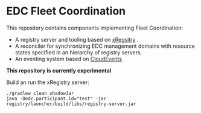 # EDC Fleet Coordination 

This repository contains components implementing Fleet Coordination:

- A registry server and tooling based on [xRegsitry](https://xregistry.io/)                                                .
- A reconciler for synchronizing EDC management domains with resource states specified in an hierarchy of registry servers. 
- An eventing system based on [CloudEvents](https://cloudevents.io/)

**This repository is currently experimental**
  
Build an run the xRegistry server:

```
./gradlew clean shadowJar
java -Dedc.participant.id="test" -jar registry/launcher/build/libs/registry-server.jar
```